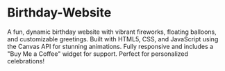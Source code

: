 # Birthday-Website
A fun, dynamic birthday website with vibrant fireworks, floating balloons, and customizable greetings. Built with HTML5, CSS, and JavaScript using the Canvas API for stunning animations. Fully responsive and includes a "Buy Me a Coffee" widget for support. Perfect for personalized celebrations!
